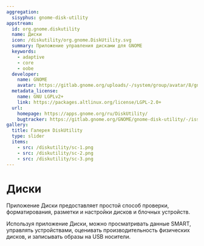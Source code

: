 ```yaml
---
aggregation:
  sisyphus: gnome-disk-utility
appstream:
  id: org.gnome.diskutility
  name: Диски
  icon: /diskutility/org.gnome.DiskUtility.svg
  summary: Приложение управления дисками для GNOME
  keywords:
    - adaptive
    - core
    - oobe
  developer:
    name: GNOME
    avatar: https://gitlab.gnome.org/uploads/-/system/group/avatar/8/gnomelogo.png?width=48
  metadata_license:
    name: GNU LGPLv2+
    link: https://packages.altlinux.org/license/LGPL-2.0+
  url:
    homepage: https://apps.gnome.org/ru/DiskUtility/
    bugtracker: https://gitlab.gnome.org/GNOME/gnome-disk-utility/-/issues
gallery:
  title: Галерея DiskUtility
  type: slider
  items:
    - src: /diskutility/sc-1.png
    - src: /diskutility/sc-2.png
    - src: /diskutility/sc-3.png
---
```


# Диски

Приложение Диски предоставляет простой способ проверки, форматирования, разметки и настройки дисков и блочных устройств.

Используя приложение Диски, можно просматривать данные SMART, управлять устройствами, оценивать производительность физических дисков, и записывать образы на USB носители.

<AGWGallery />

<!--@include: @apps/.parts/install/content-repo.md-->
